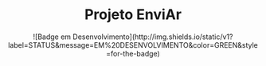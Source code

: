 <h1 align="center"> Projeto EnviAr </h1>

<div align="center">
![Badge em Desenvolvimento](http://img.shields.io/static/v1?label=STATUS&message=EM%20DESENVOLVIMENTO&color=GREEN&style=for-the-badge)
  </div>
